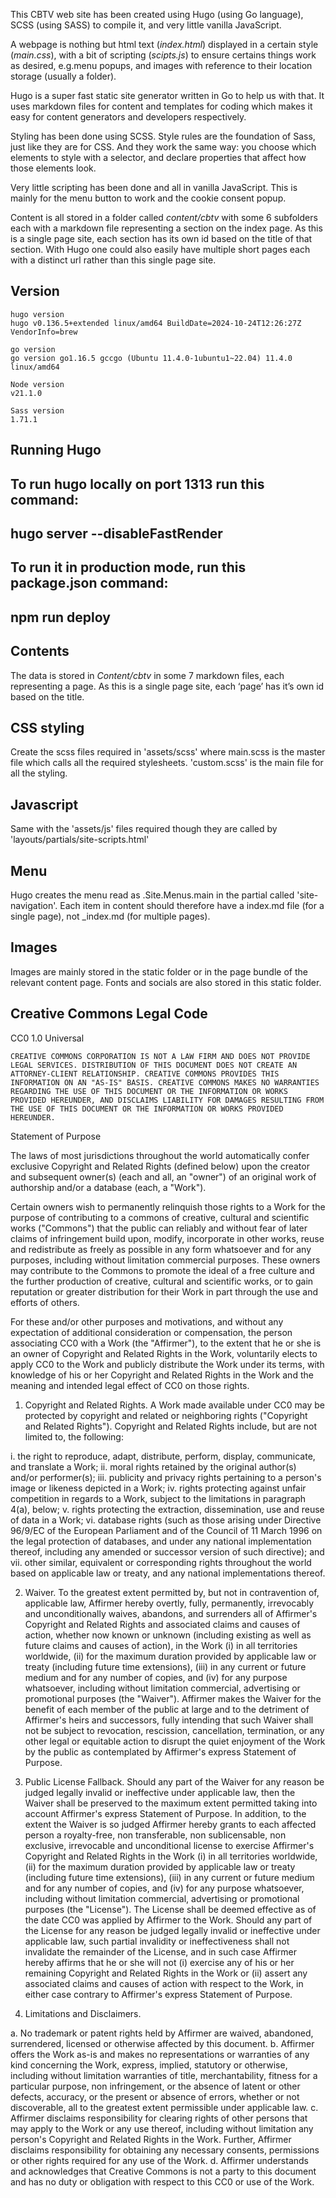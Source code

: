 This CBTV web site has been created using Hugo (using Go language), SCSS (using SASS) to compile it, and very little vanilla JavaScript.

A webpage is nothing but html text (*index.html*) displayed in a certain style (*main.css*), with a bit of scripting (*scipts.js*) to ensure certains things work as desired, e.g.menu popups, and images with reference to their location storage (usually a folder). 

Hugo is a super fast static site generator written in Go to help us with that. It uses markdown files for content and templates for coding which makes it easy for content generators and developers respectively.

Styling has been done using SCSS. Style rules are the foundation of Sass, just like they are for CSS. And they work the same way: you choose which elements to style with a selector, and declare properties that affect how those elements look. 

Very little scripting has been done and all in vanilla JavaScript. This is mainly for the menu button to work and the cookie consent popup.

Content is all stored in a folder called *content/cbtv* with some 6 subfolders each with a markdown file representing a section on the index page. As this is a single page site, each section has its own id based on the title of that section. With Hugo one could also easily have multiple short pages each with a distinct url rather than this single page site.

## Version
```
hugo version
hugo v0.136.5+extended linux/amd64 BuildDate=2024-10-24T12:26:27Z VendorInfo=brew

go version
go version go1.16.5 gccgo (Ubuntu 11.4.0-1ubuntu1~22.04) 11.4.0 linux/amd64

Node version
v21.1.0

Sass version
1.71.1
```
## Running Hugo
To run hugo locally on port 1313 run this command:
--- 
hugo server --disableFastRender
---
To run it in production mode, run this package.json command:
---
npm run deploy
---

## Contents
The data is stored in *Content/cbtv* in some 7 markdown files, each representing a page. As this is a single page site, each ‘page’ has it’s own id based on the title. 

## CSS styling
Create the scss files required in 'assets/scss' where main.scss is the master file which calls all the required stylesheets. 'custom.scss' is the main file for all the styling. 

## Javascript
Same with the 'assets/js' files required though they are called by 'layouts/partials/site-scripts.html'

## Menu
Hugo creates the menu read as .Site.Menus.main in the partial called 'site-navigation'. Each item in content should therefore have a index.md file (for a single page), not _index.md (for multiple pages).

## Images
Images are mainly stored in the static folder or in the page bundle of the relevant content page. Fonts and socials are also stored in this static folder.

## Creative Commons Legal Code

CC0 1.0 Universal

    CREATIVE COMMONS CORPORATION IS NOT A LAW FIRM AND DOES NOT PROVIDE
    LEGAL SERVICES. DISTRIBUTION OF THIS DOCUMENT DOES NOT CREATE AN
    ATTORNEY-CLIENT RELATIONSHIP. CREATIVE COMMONS PROVIDES THIS
    INFORMATION ON AN "AS-IS" BASIS. CREATIVE COMMONS MAKES NO WARRANTIES
    REGARDING THE USE OF THIS DOCUMENT OR THE INFORMATION OR WORKS
    PROVIDED HEREUNDER, AND DISCLAIMS LIABILITY FOR DAMAGES RESULTING FROM
    THE USE OF THIS DOCUMENT OR THE INFORMATION OR WORKS PROVIDED
    HEREUNDER.

Statement of Purpose

The laws of most jurisdictions throughout the world automatically confer
exclusive Copyright and Related Rights (defined below) upon the creator
and subsequent owner(s) (each and all, an "owner") of an original work of
authorship and/or a database (each, a "Work").

Certain owners wish to permanently relinquish those rights to a Work for
the purpose of contributing to a commons of creative, cultural and
scientific works ("Commons") that the public can reliably and without fear
of later claims of infringement build upon, modify, incorporate in other
works, reuse and redistribute as freely as possible in any form whatsoever
and for any purposes, including without limitation commercial purposes.
These owners may contribute to the Commons to promote the ideal of a free
culture and the further production of creative, cultural and scientific
works, or to gain reputation or greater distribution for their Work in
part through the use and efforts of others.

For these and/or other purposes and motivations, and without any
expectation of additional consideration or compensation, the person
associating CC0 with a Work (the "Affirmer"), to the extent that he or she
is an owner of Copyright and Related Rights in the Work, voluntarily
elects to apply CC0 to the Work and publicly distribute the Work under its
terms, with knowledge of his or her Copyright and Related Rights in the
Work and the meaning and intended legal effect of CC0 on those rights.

1. Copyright and Related Rights. A Work made available under CC0 may be
protected by copyright and related or neighboring rights ("Copyright and
Related Rights"). Copyright and Related Rights include, but are not
limited to, the following:

  i. the right to reproduce, adapt, distribute, perform, display,
     communicate, and translate a Work;
 ii. moral rights retained by the original author(s) and/or performer(s);
iii. publicity and privacy rights pertaining to a person's image or
     likeness depicted in a Work;
 iv. rights protecting against unfair competition in regards to a Work,
     subject to the limitations in paragraph 4(a), below;
  v. rights protecting the extraction, dissemination, use and reuse of data
     in a Work;
 vi. database rights (such as those arising under Directive 96/9/EC of the
     European Parliament and of the Council of 11 March 1996 on the legal
     protection of databases, and under any national implementation
     thereof, including any amended or successor version of such
     directive); and
vii. other similar, equivalent or corresponding rights throughout the
     world based on applicable law or treaty, and any national
     implementations thereof.

2. Waiver. To the greatest extent permitted by, but not in contravention
of, applicable law, Affirmer hereby overtly, fully, permanently,
irrevocably and unconditionally waives, abandons, and surrenders all of
Affirmer's Copyright and Related Rights and associated claims and causes
of action, whether now known or unknown (including existing as well as
future claims and causes of action), in the Work (i) in all territories
worldwide, (ii) for the maximum duration provided by applicable law or
treaty (including future time extensions), (iii) in any current or future
medium and for any number of copies, and (iv) for any purpose whatsoever,
including without limitation commercial, advertising or promotional
purposes (the "Waiver"). Affirmer makes the Waiver for the benefit of each
member of the public at large and to the detriment of Affirmer's heirs and
successors, fully intending that such Waiver shall not be subject to
revocation, rescission, cancellation, termination, or any other legal or
equitable action to disrupt the quiet enjoyment of the Work by the public
as contemplated by Affirmer's express Statement of Purpose.

3. Public License Fallback. Should any part of the Waiver for any reason
be judged legally invalid or ineffective under applicable law, then the
Waiver shall be preserved to the maximum extent permitted taking into
account Affirmer's express Statement of Purpose. In addition, to the
extent the Waiver is so judged Affirmer hereby grants to each affected
person a royalty-free, non transferable, non sublicensable, non exclusive,
irrevocable and unconditional license to exercise Affirmer's Copyright and
Related Rights in the Work (i) in all territories worldwide, (ii) for the
maximum duration provided by applicable law or treaty (including future
time extensions), (iii) in any current or future medium and for any number
of copies, and (iv) for any purpose whatsoever, including without
limitation commercial, advertising or promotional purposes (the
"License"). The License shall be deemed effective as of the date CC0 was
applied by Affirmer to the Work. Should any part of the License for any
reason be judged legally invalid or ineffective under applicable law, such
partial invalidity or ineffectiveness shall not invalidate the remainder
of the License, and in such case Affirmer hereby affirms that he or she
will not (i) exercise any of his or her remaining Copyright and Related
Rights in the Work or (ii) assert any associated claims and causes of
action with respect to the Work, in either case contrary to Affirmer's
express Statement of Purpose.

4. Limitations and Disclaimers.

 a. No trademark or patent rights held by Affirmer are waived, abandoned,
    surrendered, licensed or otherwise affected by this document.
 b. Affirmer offers the Work as-is and makes no representations or
    warranties of any kind concerning the Work, express, implied,
    statutory or otherwise, including without limitation warranties of
    title, merchantability, fitness for a particular purpose, non
    infringement, or the absence of latent or other defects, accuracy, or
    the present or absence of errors, whether or not discoverable, all to
    the greatest extent permissible under applicable law.
 c. Affirmer disclaims responsibility for clearing rights of other persons
    that may apply to the Work or any use thereof, including without
    limitation any person's Copyright and Related Rights in the Work.
    Further, Affirmer disclaims responsibility for obtaining any necessary
    consents, permissions or other rights required for any use of the
    Work.
 d. Affirmer understands and acknowledges that Creative Commons is not a
    party to this document and has no duty or obligation with respect to
    this CC0 or use of the Work.
